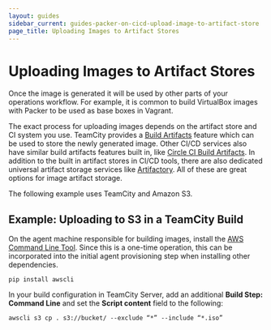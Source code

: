 ```yaml
---
layout: guides
sidebar_current: guides-packer-on-cicd-upload-image-to-artifact-store
page_title: Uploading Images to Artifact Stores
---
```


# Uploading Images to Artifact Stores

Once the image is generated it will be used by other parts of your operations workflow. For example, it is common to build VirtualBox images with Packer to be used as base boxes in Vagrant.

The exact process for uploading images depends on the artifact store and CI system you use. TeamCity provides a [Build Artifacts](https://confluence.jetbrains.com/display/TCD9/Build+Artifact) feature which can be used to store the newly generated image. Other CI/CD services also have similar build artifacts features built in, like [Circle CI Build Artifacts](https://circleci.com/docs/2.0/artifacts/). In addition to the built in artifact stores in CI/CD tools, there are also dedicated universal artifact storage services like [Artifactory](https://confluence.jetbrains.com/display/TCD9/Build+Artifact). All of these are great options for image artifact storage.

The following example uses TeamCity and Amazon S3.

## Example: Uploading to S3 in a TeamCity Build

On the agent machine responsible for building images, install the [AWS Command Line Tool](https://aws.amazon.com/cli/). Since this is a one-time operation, this can be incorporated into the initial agent provisioning step when installing other dependencies.

```shell
pip install awscli
```

In your build configuration in TeamCity Server, add an additional **Build Step: Command Line** and set the **Script content** field to the following:

```shell
awscli s3 cp . s3://bucket/ --exclude “*” --include “*.iso”
```
